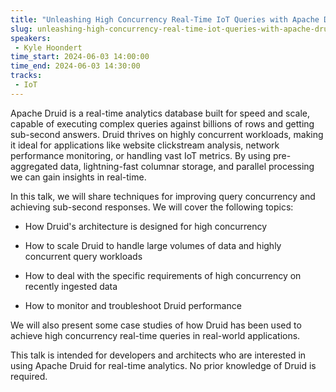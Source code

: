 ```yaml
---
title: "Unleashing High Concurrency Real-Time IoT Queries with Apache Druid"
slug: unleashing-high-concurrency-real-time-iot-queries-with-apache-druid
speakers:
 - Kyle Hoondert
time_start: 2024-06-03 14:00:00
time_end: 2024-06-03 14:30:00
tracks:
 - IoT
---
```


Apache Druid is a real-time analytics database built for speed and scale, capable of executing complex queries against billions of rows and getting sub-second answers. Druid thrives on highly concurrent workloads, making it ideal for applications like website clickstream analysis, network performance monitoring, or handling vast IoT metrics. By using pre-aggregated data, lightning-fast columnar storage, and parallel processing we can gain insights in real-time. 
 
 
 
 In this talk, we will share techniques for improving query concurrency and achieving sub-second responses. We will cover the following topics:
 
 
 
 - How Druid's architecture is designed for high concurrency
 
 - How to scale Druid to handle large volumes of data and highly concurrent query workloads
 
 - How to deal with the specific requirements of high concurrency on recently ingested data
 
 - How to monitor and troubleshoot Druid performance
 
 
 
 We will also present some case studies of how Druid has been used to achieve high concurrency real-time queries in real-world applications.
 
 
 
 This talk is intended for developers and architects who are interested in using Apache Druid for real-time analytics. No prior knowledge of Druid is required.
